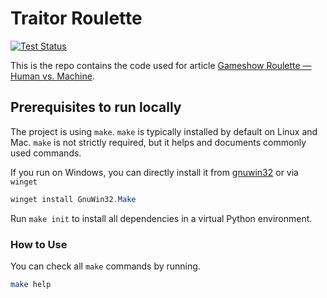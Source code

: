 # Traitor Roulette

[![Test Status](https://github.com/jo-hoe/traitor-roulette/actions/workflows/test.yml/badge.svg)](https://github.com/jo-hoe/traitor-roulette/actions?workflow=test)

This is the repo contains the code used for article [Gameshow Roulette — Human vs. Machine](https://medium.com/@joimonmedi/gameshow-roulette-human-vs-machine-273f401872e8).

## Prerequisites to run locally

The project is using `make`. `make` is typically installed by default on Linux and Mac.
`make` is not strictly required, but it helps and documents commonly used commands.

If you run on Windows, you can directly install it from [gnuwin32](https://gnuwin32.sourceforge.net/packages/make.htm) or via `winget`

```PowerShell
winget install GnuWin32.Make
```

Run `make init` to install all dependencies in a virtual Python environment.

### How to Use

You can check all `make` commands by running.

```bash
make help
```
